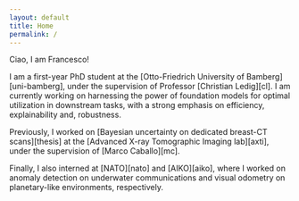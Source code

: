 ```yaml
---
layout: default
title: Home
permalink: /
---
```


Ciao, I am Francesco!

I am a first-year PhD student at the [Otto-Friedrich University of Bamberg][uni-bamberg], under the supervision of Professor [Christian Ledig][cl]. I am currently working on harnessing the power of foundation models for optimal utilization in downstream tasks, with a strong emphasis on efficiency, explainability and, robustness.

Previously, I worked on [Bayesian uncertainty on dedicated breast-CT scans][thesis] at the [Advanced X-ray Tomographic Imaging lab][axti], under the supervision of [Marco Caballo][mc].

Finally, I also interned at [NATO][nato] and [AIKO][aiko], where I worked on anomaly detection on underwater communications and visual odometry on planetary-like environments, respectively.

<!-- ### Teaching

* Master project in Robust Machine Learning [WS23/24]
* Deep Learning (Exercises) [WS23/24]
* Mathematics in Machine Learning (Exercises) [SS23]

### Supervised students

* David Tafler (ongoing) 

[uni-bamberg]: https://www.uni-bamberg.de/en/ai/chair-of-explainable-machine-learning/
[cl]: http://www.christianledig.com/
[thesis]: assets/pdf/SummaryMScThesis.pdf
[axti]: http://axti.radboudimaging.nl/index.php/Home
[mc]: https://scholar.google.com/citations?user=C6l5Es8AAAAJ&hl=en
[fm]: https://scholar.google.com.sg/citations?user=ttbUYiQAAAAJ&hl=en
[nato]: https://www.sto.nato.int/
[aiko]: https://aikospace.com/
